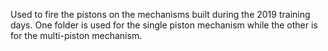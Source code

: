 Used to fire the pistons on the mechanisms built during the 2019 training days. One folder is used for the single piston mechanism while the other is for the multi-piston mechanism.